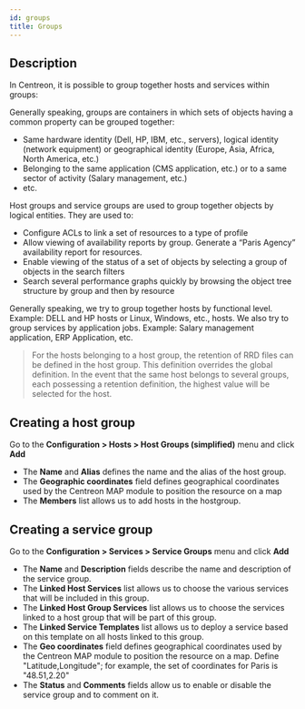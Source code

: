 ```yaml
---
id: groups
title: Groups
---
```


## Description

In Centreon, it is possible to group together hosts and services within groups:

Generally speaking, groups are containers in which sets of objects having a common property can be grouped together:

* Same hardware identity (Dell, HP, IBM, etc., servers), logical identity (network equipment) or geographical identity
  (Europe, Asia, Africa, North America, etc.)
* Belonging to the same application (CMS application, etc.) or to a same sector of activity (Salary management, etc.)
* etc.

Host groups and service groups are used to group together objects by logical entities. They are used to:

* Configure ACLs to link a set of resources to a type of profile
* Allow viewing of availability reports by group. Generate a “Paris Agency” availability report for resources.
* Enable viewing of the status of a set of objects by selecting a group of objects in the search filters
* Search several performance graphs quickly by browsing the object tree structure by group and then by resource

Generally speaking, we try to group together hosts by functional level. Example: DELL and HP hosts or Linux, Windows,
etc., hosts.
We also try to group services by application jobs. Example: Salary management application, ERP Application, etc.

> For the hosts belonging to a host group, the retention of RRD files can be defined in the host group. This definition
> overrides the global definition. In the event that the same host belongs to several groups, each possessing a
> retention definition, the highest value will be selected for the host.

## Creating a host group

Go to the **Configuration > Hosts > Host Groups (simplified)** menu and click **Add**

* The **Name** and **Alias** defines the name and the alias of the host group.
* The **Geographic coordinates** field defines geographical coordinates used by the Centreon MAP module to position the resource on a map
* The **Members** list allows us to add hosts in the hostgroup.

## Creating a service group

Go to the **Configuration > Services > Service Groups** menu and click **Add**

* The **Name** and **Description** fields describe the name and description of the service group.
* The **Linked Host Services** list allows us to choose the various services that will be included in this group.
* The **Linked Host Group Services** list allows us to choose the services linked to a host group that will be part
  of this group.
* The **Linked Service Templates** list allows us to deploy a service based on this template on all hosts linked to this group.
* The **Geo coordinates** field defines geographical coordinates used by the Centreon MAP module to position the resource on a map.
  Define "Latitude,Longitude"; for example, the set of coordinates for Paris is "48.51,2.20"
* The **Status** and **Comments** fields allow us to enable or disable the service group and to comment on it.
